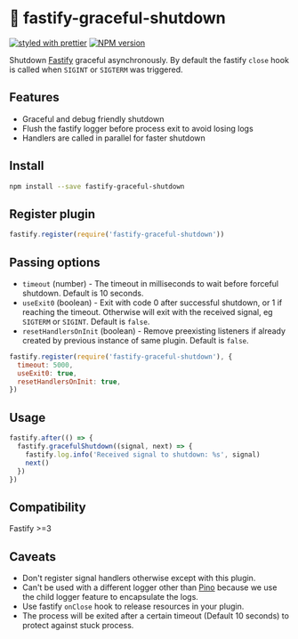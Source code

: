 # 🏹 fastify-graceful-shutdown

[![styled with prettier](https://img.shields.io/badge/styled_with-prettier-ff69b4.svg)](#badge)
[![NPM version](https://img.shields.io/npm/v/fastify-graceful-shutdown.svg?style=flat)](https://www.npmjs.com/package/fastify-graceful-shutdown)

Shutdown [Fastify](https://github.com/fastify/fastify) graceful asynchronously. By default the fastify `close` hook is called when `SIGINT` or `SIGTERM` was triggered.

## Features

- Graceful and debug friendly shutdown
- Flush the fastify logger before process exit to avoid losing logs
- Handlers are called in parallel for faster shutdown

## Install

```bash
npm install --save fastify-graceful-shutdown
```

## Register plugin

```js
fastify.register(require('fastify-graceful-shutdown'))
```

## Passing options

- `timeout` (number) - The timeout in milliseconds to wait before forceful shutdown. Default is 10 seconds.
- `useExit0` (boolean) - Exit with code 0 after successful shutdown, or 1 if reaching the timeout. Otherwise will exit with the received signal, eg `SIGTERM` or `SIGINT`. Default is `false`.
- `resetHandlersOnInit` (boolean) - Remove preexisting listeners if already created by previous instance of same plugin. Default is `false`.

```js
fastify.register(require('fastify-graceful-shutdown'), {
  timeout: 5000,
  useExit0: true,
  resetHandlersOnInit: true,
})
```

## Usage

```js
fastify.after(() => {
  fastify.gracefulShutdown((signal, next) => {
    fastify.log.info('Received signal to shutdown: %s', signal)
    next()
  })
})
```

## Compatibility

Fastify >=3

## Caveats

- Don't register signal handlers otherwise except with this plugin.
- Can't be used with a different logger other than [Pino](https://github.com/pinojs/pino) because we use the child logger feature to encapsulate the logs.
- Use fastify `onClose` hook to release resources in your plugin.
- The process will be exited after a certain timeout (Default 10 seconds) to protect against stuck process.

